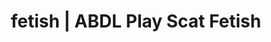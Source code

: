 ---
categories:
- AI Erotica
- ABDL Play
- Spiritual Kink
- Tattooed Beauties
- Sapphic Desires
image: /assets/images/1747714123548.jpg
layout: post
schema:
  description: Premium adult content featuring ABDL Play, Scat Fetish. High-quality
    images with provocative themes.
  keywords:
  - Roleplay Fantasies
  - ABDL Play
  - Vintage Boudoir
  - Slow Burn
  - Ethical Porn
  - Gender-Fluid
  - Scat Fetish
  name: 1747714123548 | ABDL Play Scat Fetish
  type: VisualArtwork
seo:
  description: Featured content with premium ABDL Play, Scat Fetish. HD images available.
  keywords: ABDL Play, Scat Fetish
  og_image: /assets/images/1747714123548.jpg
  schema_type: VisualArtwork
tags:
- '#fetish'
- ABDL Play
- Scat Fetish
title: fetish | ABDL Play Scat Fetish
---